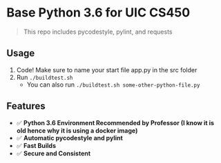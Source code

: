 # Base Python 3.6 for UIC CS450

> This repo includes pycodestyle, pylint, and requests

## Usage

1. Code! Make sure to name your start file app.py in the src folder
2. Run `./buildtest.sh`
    - You can also run `./buildtest.sh some-other-python-file.py`

## Features

- ✅ **Python 3.6 Environment Recommended by Professor (I know it is old hence why it is using a docker image)**
- ✅ **Automatic pycodestyle and pylint**
- ✅ **Fast Builds**
- ✅ **Secure and Consistent**
